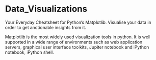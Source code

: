 # Data_Visualizations
Your Everyday Cheatsheet for Python’s Matplotlib. Visualise your data in order to get anctionable insights from it.

Matplotlib is the most widely used visualization tools in python. It is well supported in a wide range of environments such as web application servers, graphical user interface toolkits, Jupiter notebook and iPython notebook, iPython shell.

